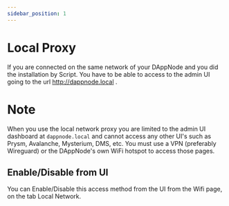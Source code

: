 ```yaml
---
sidebar_position: 1
---
```


# Local Proxy

If you are connected on the same network of your DAppNode and you did the installation by Script. You have to be able to access to the admin UI going to the url http://dappnode.local .

# Note

When you use the local network proxy you are limited to the admin UI dashboard at `dappnode.local` and cannot access any other UI's such as Prysm, Avalanche, Mysterium, DMS, etc.  You must use a VPN (preferably Wireguard) or the DAppNode's own WiFi hotspot to access those pages.

## Enable/Disable from UI

You can Enable/Disable this access method from the UI from the Wifi page, on the tab Local Network.
